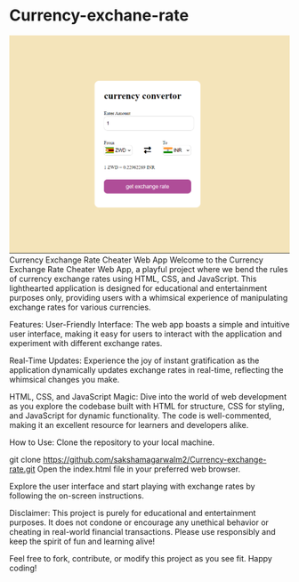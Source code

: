 # Currency-exchane-rate
![Alt text](/exchange.png)
Currency Exchange Rate Cheater Web App
Welcome to the Currency Exchange Rate Cheater Web App, a playful project where we bend the rules of currency exchange rates using HTML, CSS, and JavaScript. This lighthearted application is designed for educational and entertainment purposes only, providing users with a whimsical experience of manipulating exchange rates for various currencies.

Features:
User-Friendly Interface: The web app boasts a simple and intuitive user interface, making it easy for users to interact with the application and experiment with different exchange rates.

Real-Time Updates: Experience the joy of instant gratification as the application dynamically updates exchange rates in real-time, reflecting the whimsical changes you make.

HTML, CSS, and JavaScript Magic: Dive into the world of web development as you explore the codebase built with HTML for structure, CSS for styling, and JavaScript for dynamic functionality. The code is well-commented, making it an excellent resource for learners and developers alike.

How to Use:
Clone the repository to your local machine.

git clone https://github.com/sakshamagarwalm2/Currency-exchange-rate.git
Open the index.html file in your preferred web browser.

Explore the user interface and start playing with exchange rates by following the on-screen instructions.

Disclaimer:
This project is purely for educational and entertainment purposes. It does not condone or encourage any unethical behavior or cheating in real-world financial transactions. Please use responsibly and keep the spirit of fun and learning alive!

Feel free to fork, contribute, or modify this project as you see fit. Happy coding!
